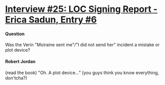 # [Interview #25: LOC Signing Report - Erica Sadun, Entry #6](https://www.theoryland.com/intvmain.php?i=25#6)

#### Question

Was the Verin "Moiraine sent me"/"I did not send her" incident a mistake or plot device?

#### Robert Jordan

(read the book) "Oh. A plot device..." (you guys think you know everything, don'tcha?)


